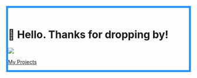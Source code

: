 <!DOCTYPE html>
<html lang="en">
<head>
    <meta charset="UTF-8">
    <meta name="viewport" content="width=device-width, initial-scale=1.0">
    <meta http-equiv="X-UA-Compatible" content="ie=edge">    
</head>
<body>
	<div style="border:5px solid DodgerBlue;"><br>
		<h1>👋 Hello. Thanks for dropping by!</h1>
		<img src="https://c.tenor.com/neqnFd4CHWAAAAAM/up-wave.gif">
		<p><a href="https://play.google.com/store/apps/dev?id=6564964001496998155">My Projects</a> </p>
	</div>
</body>
</html>
